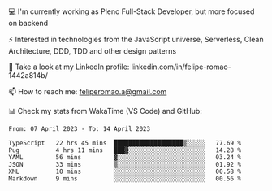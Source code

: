 💻 I'm currently working as Pleno Full-Stack Developer, but more focused on backend

⚡ Interested in technologies from the JavaScript universe, Serverless, Clean Architecture, DDD, TDD and other design patterns

👥 Take a look at my LinkedIn profile: linkedin.com/in/felipe-romao-1442a814b/

📫 How to reach me: feliperomao.a@gmail.com

📊 Check my stats from WakaTime (VS Code) and GitHub:

<!--START_SECTION:waka-->

```text
From: 07 April 2023 - To: 14 April 2023

TypeScript   22 hrs 45 mins  ███████████████████▒░░░░░   77.69 %
Pug          4 hrs 11 mins   ███▓░░░░░░░░░░░░░░░░░░░░░   14.28 %
YAML         56 mins         ▓░░░░░░░░░░░░░░░░░░░░░░░░   03.24 %
JSON         33 mins         ▒░░░░░░░░░░░░░░░░░░░░░░░░   01.92 %
XML          10 mins         ░░░░░░░░░░░░░░░░░░░░░░░░░   00.58 %
Markdown     9 mins          ░░░░░░░░░░░░░░░░░░░░░░░░░   00.56 %
```

<!--END_SECTION:waka-->
